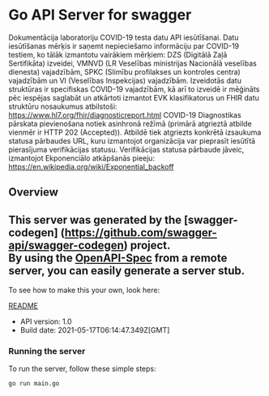 # Go API Server for swagger

Dokumentācija laboratoriju COVID-19 testa datu API iesūtīšanai. Datu iesūtīšanas mērķis ir saņemt nepieciešamo informāciju par COVID-19 testiem, ko tālāk izmantotu vairākiem mērķiem: DZS (Digitālā Zaļā Sertifikāta) izveidei, VMNVD (LR Veselības ministrijas Nacionālā veselības dienesta) vajadzībām, SPKC (Slimību profilakses un kontroles centra) vajadzībām un VI (Veselības Inspekcijas) vajadzībām. Izveidotās datu struktūras ir specifiskas COVID-19 vajadzībām, kā arī to izveidē ir mēģināts pēc iespējas saglabāt un atkārtoti izmantot EVK klasifikatorus un FHIR datu struktūru nosaukumus atbilstoši: https://www.hl7.org/fhir/diagnosticreport.html    COVID-19 Diagnostikas pārskata pievienošana notiek asinhronā režīmā (primārā atgrieztā atbilde vienmēr ir HTTP 202 (Accepted)). Atbildē tiek atgriezts konkrētā izsaukuma statusa pārbaudes URL, kuru izmantojot organizācija var pieprasīt iesūtītā pierasījuma verifikācijas statusu. Verifikācijas statusa pārbaude jāveic, izmantojot Ekponenciālo atkāpšanās pieeju: https://en.wikipedia.org/wiki/Exponential_backoff 

## Overview
This server was generated by the [swagger-codegen]
(https://github.com/swagger-api/swagger-codegen) project.  
By using the [OpenAPI-Spec](https://github.com/OAI/OpenAPI-Specification) from a remote server, you can easily generate a server stub.  
-

To see how to make this your own, look here:

[README](https://github.com/swagger-api/swagger-codegen/blob/master/README.md)

- API version: 1.0
- Build date: 2021-05-17T06:14:47.349Z[GMT]


### Running the server
To run the server, follow these simple steps:

```
go run main.go
```


